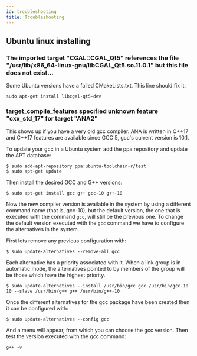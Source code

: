 ```yaml
---
id: troubleshooting
title: Troubleshooting
---
```


## Ubuntu linux installing

### The imported target "CGAL::CGAL_Qt5" references the file "/usr/lib/x86_64-linux-gnu/libCGAL_Qt5.so.11.0.1" but this file does not exist...

Some Ubuntu versions have a failed CMakeLists.txt. This line should fix it:

```
sudo apt-get install libcgal-qt5-dev
```

### target_compile_features specified unknown feature "cxx_std_17" for target "ANA2"

This shows up if you have a very old gcc compiler. ANA is written in C++17 and C++17 features are available since GCC 5, gcc's current version
is 10.1.

To update your gcc in a Ubuntu system add the ppa repository and update the APT database:
```
$ sudo add-apt-repository ppa:ubuntu-toolchain-r/test
$ sudo apt-get update
```

Then install the desired GCC and G++ versions:

```
$ sudo apt-get install gcc g++ gcc-10 g++-10
```

Now the new compiler version is available in the system by using a different command name (that is, gcc-10), but the default version,
the one that is executed with the command `gcc`, will still be the previous one. To change the default version executed with the `gcc`
command we have to configure the alternatives in the system.

First lets remove any previous configuration with:

```
$ sudo update-alternatives --remove-all gcc
```

Each alternative has a priority associated with it. When a link group is in automatic mode, the alternatives pointed to by members
of the group will be those which have the highest priority.

```
$ sudo update-alternatives --install /usr/bin/gcc gcc /usr/bin/gcc-10 10 --slave /usr/bin/g++ g++ /usr/bin/g++-10
```

Once the different alternatives for the gcc package have been created then it can be configured with:

```
$ sudo update-alternatives --config gcc
```

And a menu will appear, from which you can choose the gcc version.
Then test the version executed with the gcc command:

```
g++ -v
```
